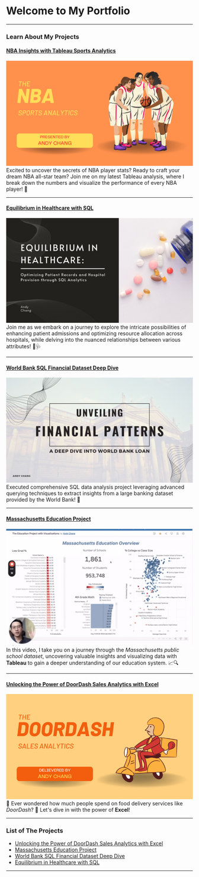 # Welcome to My Portfolio

---
### Learn About My Projects

#### [NBA Insights with Tableau Sports Analytics](https://www.linkedin.com/pulse/game-unlocking-nba-insights-tableau-sports-analytics-andy-chang-ghhsc/?trackingId=2GzTyIlXSN6fbxl%2BHLgq3A%3D%3D)
[<img src="images/NBA Analytics.png?raw=true"/>](https://www.linkedin.com/pulse/game-unlocking-nba-insights-tableau-sports-analytics-andy-chang-ghhsc/?trackingId=2GzTyIlXSN6fbxl%2BHLgq3A%3D%3D)
Excited to uncover the secrets of NBA player stats? Ready to craft your dream NBA all-star team? Join me on my latest Tableau analysis, where I break down the numbers and visualize the performance of every NBA player! 🏀


---
#### [Equilibrium in Healthcare with SQL](https://www.linkedin.com/pulse/equilibrium-healthcare-optimizing-patient-records-hospital-andy-chang-qnrtc/)
[<img src="images/Business Project Presentation.jpg?raw=true"/>](https://www.linkedin.com/pulse/equilibrium-healthcare-optimizing-patient-records-hospital-andy-chang-qnrtc/)
Join me as we embark on a journey to explore the intricate possibilities of enhancing patient admissions and optimizing resource allocation across hospitals, while delving into the nuanced relationships between various attributes! 🏥🩺


---
#### [World Bank SQL Financial Dataset Deep Dive](https://www.linkedin.com/pulse/unveiling-financial-patterns-deep-dive-world-bank-loan-yen-ti-chang-vhgzc/?trackingId=eRXCR8sKRHylTz5tL7S4YA%3D%3D)
[<img src="images/SQL Banking Project.png?raw=true"/>](https://www.linkedin.com/pulse/unveiling-financial-patterns-deep-dive-world-bank-loan-yen-ti-chang-vhgzc/?trackingId=eRXCR8sKRHylTz5tL7S4YA%3D%3D)
Executed comprehensive SQL data analysis project leveraging advanced querying techniques to extract insights from a large banking dataset provided by the World Bank! 🏦


---
#### [Massachusetts Education Project](https://www.loom.com/share/bb73f900c51d415e890c3817bf3a7142?sid=8fdc84fb-832d-4566-86e2-cc69ec041a38)
[<img src="images/Massachusetts Education.png?raw=true"/>](https://www.loom.com/share/bb73f900c51d415e890c3817bf3a7142?sid=8fdc84fb-832d-4566-86e2-cc69ec041a38)
In this video, I take you on a journey through the *Massachusetts public school dataset*, uncovering valuable insights and visualizing data with **Tableau** to gain a deeper understanding of our education system. 📈🔍


---
#### [Unlocking the Power of DoorDash Sales Analytics with Excel](https://www.linkedin.com/pulse/unlocking-power-doordash-sales-analytics-excel-andy-chang/)
[<img src="images/DoorDash Project.png?raw=true"/>](https://www.linkedin.com/pulse/unlocking-power-doordash-sales-analytics-excel-andy-chang/)
🍔 Ever wondered how much people spend on food delivery services like *DoorDash*? 🤔
Let's dive in with the power of **Excel**!


---

### List of The Projects

- [Unlocking the Power of DoorDash Sales Analytics with Excel](https://www.linkedin.com/pulse/unlocking-power-doordash-sales-analytics-excel-andy-chang/)
- [Massachusetts Education Project](https://www.linkedin.com/feed/update/urn:li:activity:7126176197889191936/?updateEntityUrn=urn%3Ali%3Afs_feedUpdate%3A%28V2%2Curn%3Ali%3Aactivity%3A7126176197889191936%29)
- [World Bank SQL Financial Dataset Deep Dive](https://www.linkedin.com/pulse/unveiling-financial-patterns-deep-dive-world-bank-loan-yen-ti-chang-vhgzc/?trackingId=eRXCR8sKRHylTz5tL7S4YA%3D%3D)
- [Equilibrium in Healthcare with SQL](https://www.linkedin.com/pulse/equilibrium-healthcare-optimizing-patient-records-hospital-andy-chang-qnrtc/)

---




